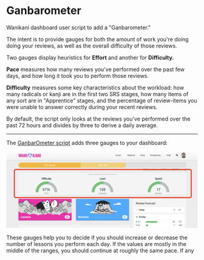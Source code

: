 # Ganbarometer

Wanikani dashboard user script to add a "Ganbarometer."

The intent is to provide gauges for both the amount of work you're doing doing
your reviews, as well as the overall difficulty of those reviews.

Two gauges display heuristics for **Effort** and another for **Difficulty.**

**Pace** measures how many reviews you've performed over the past few days,
and how long it took you to perform those reviews.

**Difficulty** measures some key characteristics about the workload: how many
radicals or kanji are in the first two SRS stages, how many
items of any sort are in "Apprentice" stages, and the percentage of review-items
you were unable to answer correctly during your recent reviews.

By default, the script only looks at the reviews you've performed over the past
72 hours and divides by three to derive a daily average.

---

The [GanbarOmeter script](https://greasyfork.org/en/scripts/432632-ganbarometer) adds three gauges to your dashboard:

![Screen Shot 2021-09-18 at 10.15.39 PM|690x275](./screenshot.png)

These gauges help you to decide if you should increase or decrease the number of lessons you perform each day. If the values are mostly in the middle of the ranges, you should continue at roughly the same pace. If any
